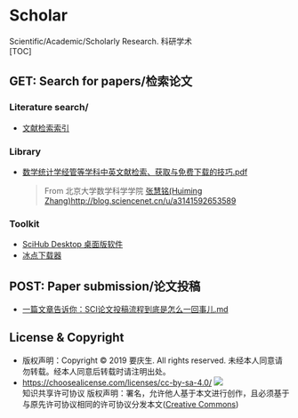# Scholar
Scientific/Academic/Scholarly Research. 科研学术 \
[TOC]
## GET: Search for papers/检索论文
### Literature search/
+ [文献检索索引](https://github.com/yaoqs/Scholar/blob/master/%E6%96%87%E7%8C%AE%E6%A3%80%E7%B4%A2.md)

### Library
* [数学统计学经管等学科中英文献检索、获取与免费下载的技巧.pdf](http://blog.sciencenet.cn/blog-752541-932428.html)
  > From 北京大学数学科学学院 [张慧铭(Huiming Zhang)](http://scholar.pku.edu.cn/zhanghuiming)http://blog.sciencenet.cn/u/a3141592653589

### Toolkit
* [SciHub Desktop 桌面版软件](https://zhuanlan.zhihu.com/p/31809890)
* [冰点下载器](http://www.bingdian001.com/)

## POST: Paper submission/论文投稿
* [一篇文章告诉你：SCI论文投稿流程到底是怎么一回事儿.md](https://github.com/yaoqs/Scholar/blob/master/%E4%B8%80%E7%AF%87%E6%96%87%E7%AB%A0%E5%91%8A%E8%AF%89%E4%BD%A0%EF%BC%9ASCI%E8%AE%BA%E6%96%87%E6%8A%95%E7%A8%BF%E6%B5%81%E7%A8%8B%E5%88%B0%E5%BA%95%E6%98%AF%E6%80%8E%E4%B9%88%E4%B8%80%E5%9B%9E%E4%BA%8B%E5%84%BF.md)



## License & Copyright
* 版权声明：Copyright © 2019 要庆生. All rights reserved. 未经本人同意请勿转载。经本人同意后转载时请注明出处。
* https://choosealicense.com/licenses/cc-by-sa-4.0/ ![](https://csdnimg.cn/release/phoenix/images/creativecommons/80x15.png)\
知识共享许可协议 版权声明：署名，允许他人基于本文进行创作，且必须基于与原先许可协议相同的许可协议分发本文([Creative Commons](http://creativecommons.org/licenses/by-sa/4.0/ ))
